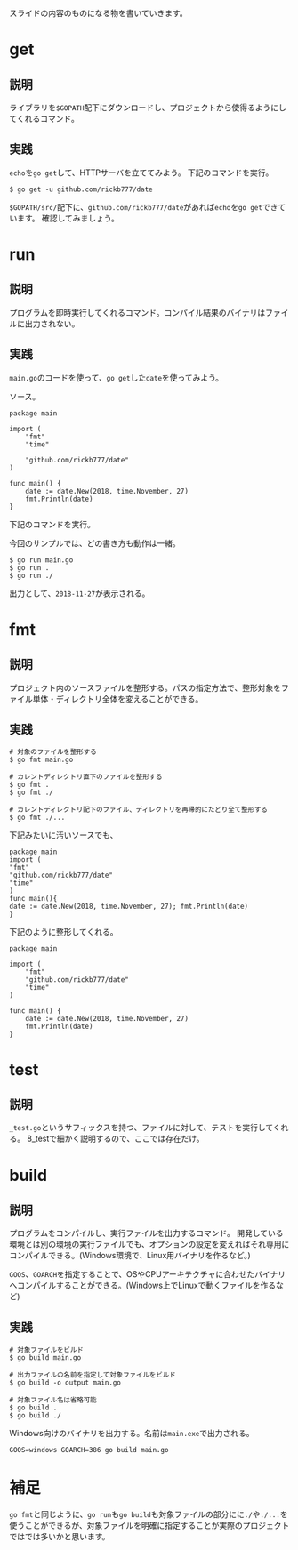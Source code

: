 スライドの内容のものになる物を書いていきます。

# get

## 説明

ライブラリを```$GOPATH```配下にダウンロードし、プロジェクトから使得るようにしてくれるコマンド。

## 実践

```echo```を```go get```して、HTTPサーバを立ててみよう。
下記のコマンドを実行。

```
$ go get -u github.com/rickb777/date
```

```$GOPATH/src/```配下に、```github.com/rickb777/date```があれば```echo```を```go get```できています。
確認してみましょう。


# run

## 説明

プログラムを即時実行してくれるコマンド。コンパイル結果のバイナリはファイルに出力されない。

## 実践

```main.go```のコードを使って、```go get```した```date```を使ってみよう。

ソース。

```
package main

import (
	"fmt"
	"time"

	"github.com/rickb777/date"
)

func main() {
	date := date.New(2018, time.November, 27)
	fmt.Println(date)
}
```

下記のコマンドを実行。

今回のサンプルでは、どの書き方も動作は一緒。

```
$ go run main.go
$ go run .
$ go run ./
```

出力として、```2018-11-27```が表示される。


# fmt

## 説明

プロジェクト内のソースファイルを整形する。パスの指定方法で、整形対象をファイル単体・ディレクトリ全体を変えることができる。

## 実践

```
# 対象のファイルを整形する
$ go fmt main.go

# カレントディレクトリ直下のファイルを整形する
$ go fmt .
$ go fmt ./

# カレントディレクトリ配下のファイル、ディレクトリを再帰的にたどり全て整形する
$ go fmt ./...
```

下記みたいに汚いソースでも、

```
package main
import (
"fmt"
"github.com/rickb777/date"
"time"
)
func main(){
date := date.New(2018, time.November, 27); fmt.Println(date)
}
```

下記のように整形してくれる。

```
package main

import (
	"fmt"
	"github.com/rickb777/date"
	"time"
)

func main() {
	date := date.New(2018, time.November, 27)
	fmt.Println(date)
}
```

# test

## 説明

```_test.go```というサフィックスを持つ、ファイルに対して、テストを実行してくれる。
8_testで細かく説明するので、ここでは存在だけ。


# build

## 説明

プログラムをコンパイルし、実行ファイルを出力するコマンド。
開発している環境とは別の環境の実行ファイルでも、オプションの設定を変えればそれ専用にコンパイルできる。(Windows環境で、Linux用バイナリを作るなど。)

```GOOS```、```GOARCH```を指定することで、OSやCPUアーキテクチャに合わせたバイナリへコンパイルすることができる。(Windows上でLinuxで動くファイルを作るなど)

## 実践

```
# 対象ファイルをビルド
$ go build main.go

# 出力ファイルの名前を指定して対象ファイルをビルド
$ go build -o output main.go

# 対象ファイル名は省略可能
$ go build .
$ go build ./
```

Windows向けのバイナリを出力する。名前は```main.exe```で出力される。

```
GOOS=windows GOARCH=386 go build main.go
```


# 補足

```go fmt```と同じように、```go run```も```go build```も対象ファイルの部分にに```./```や```./...```を使うことができるが、対象ファイルを明確に指定することが実際のプロジェクトではでは多いかと思います。
